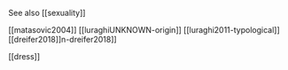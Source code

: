 See also [[sexuality]]


[[matasovic2004]]
[[luraghiUNKNOWN-origin]]
[[luraghi2011-typological]]
[[dreifer2018]]n-dreifer2018]]


[[dress]]